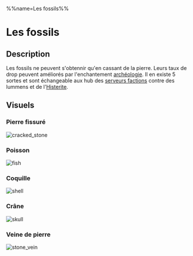 %%name=Les fossils%%

# Les fossils

## Description
Les fossils ne peuvent s'obtennir qu'en cassant de la pierre. Leurs taux de drop peuvent améliorés par l'enchantement [archéologie](https://histeria.fr/wiki/enchantements/archeologie). Il en existe 5 sortes et sont échangeable aux hub des [serveurs factions](https://histeria.fr/wiki/mondes/faction-servers) contre des lummens et de l'[Histerite](https://histeria.fr/wiki/objets/histerite).

## Visuels 

### Pierre fissuré
![cracked_stone](https://raw.githubusercontent.com/HisteriaMC/histeria-wiki/main/.assets/pictures/cracked-stone.png)

### Poisson
![fish](https://raw.githubusercontent.com/HisteriaMC/histeria-wiki/main/.assets/pictures/fish.png)

### Coquille
![shell](https://raw.githubusercontent.com/HisteriaMC/histeria-wiki/main/.assets/pictures/shell.png)

### Crâne
![skull](https://raw.githubusercontent.com/HisteriaMC/histeria-wiki/main/.assets/pictures/skull.png)

### Veine de pierre
![stone_vein](https://raw.githubusercontent.com/HisteriaMC/histeria-wiki/main/.assets/pictures/stone-vein.png)
